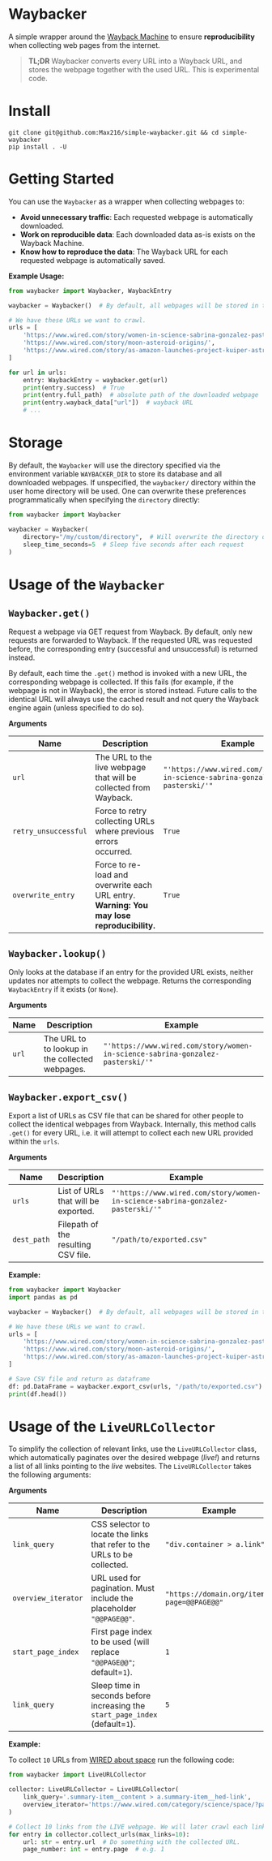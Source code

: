 # Waybacker

A simple wrapper around the [Wayback Machine](https://archive.org/web/) to ensure **reproducibility** when collecting web pages from the internet.

> **TL;DR** Waybacker converts every URL into a Wayback URL, and stores the webpage together with the used URL.
> This is experimental code.


# Install
````shell
git clone git@github.com:Max216/simple-waybacker.git && cd simple-waybacker
pip install . -U
````

# Getting Started
You can use the `Waybacker` as a wrapper when collecting webpages to:
* **Avoid unnecessary traffic**: Each requested webpage is automatically downloaded.
* **Work on reproducible data**: Each downloaded data as-is exists on the Wayback Machine.
* **Know how to reproduce the data**: The Wayback URL for each requested webpage is automatically saved.

**Example Usage:**
````python
from waybacker import Waybacker, WaybackEntry

waybacker = Waybacker()  # By default, all webpages will be stored in the "waybacker" directory in HOME.

# We have these URLs we want to crawl.
urls = [
    'https://www.wired.com/story/women-in-science-sabrina-gonzalez-pasterski/',
    'https://www.wired.com/story/moon-asteroid-origins/',
    'https://www.wired.com/story/as-amazon-launches-project-kuiper-astronomers-debate-how-to-fix-a-satellite-filled-sky/',
]

for url in urls:
    entry: WaybackEntry = waybacker.get(url)
    print(entry.success)  # True
    print(entry.full_path)  # absolute path of the downloaded webpage
    print(entry.wayback_data["url"])  # wayback URL
    # ...
````

# Storage
By default, the `Waybacker` will use the directory specified via the environment variable `WAYBACKER_DIR` to store
its database and all downloaded webpages. If unspecified, the `waybacker/` directory within the user home directory will be used.
One can overwrite these preferences programmatically when specifying the `directory` directly:

````python
from waybacker import Waybacker

waybacker = Waybacker(
    directory="/my/custom/directory",  # Will overwrite the directory of the environment variable
    sleep_time_seconds=5  # Sleep five seconds after each request
)
````

# Usage of the ``Waybacker``

## ``Waybacker.get()``
Request a webpage via GET request from Wayback. By default, only new requests are forwarded to Wayback. 
If the requested URL was requested before, the corresponding entry (successful and unsuccessful) is returned instead.

By default, each time the `.get()` method is invoked with a new URL, the corresponding webpage is collected. 
If this fails (for example, if the webpage is not in Wayback), the error is stored instead. Future calls to the identical URL
will always use the cached result and not query the Wayback engine again (unless specified to do so).

**Arguments**

| Name                   | Description                                                                               | Example                                                                          |
|------------------------|-------------------------------------------------------------------------------------------|----------------------------------------------------------------------------------|
| ``url``                | The URL to the live webpage that will be collected from Wayback.                          | ``"'https://www.wired.com/story/women-in-science-sabrina-gonzalez-pasterski/'"`` |
| ``retry_unsuccessful`` | Force to retry collecting URLs where previous errors occurred.                            | `True`                                                                           |
| ``overwrite_entry``    | Force to re-load and overwrite each URL entry. **Warning: You may lose reproducibility.** | `True`                                                                           |


## ``Waybacker.lookup()``
Only looks at the database if an entry for the provided URL exists, neither updates nor attempts to collect the webpage.
Returns the corresponding `WaybackEntry` if it exists (or `None`).

**Arguments**

| Name                   | Description                                     | Example                                                                          |
|------------------------|-------------------------------------------------|----------------------------------------------------------------------------------|
| ``url``                | The URL to to lookup in the collected webpages. | ``"'https://www.wired.com/story/women-in-science-sabrina-gonzalez-pasterski/'"`` |



## ``Waybacker.export_csv()``
Export a list of URLs as CSV file that can be shared for other people to collect the identical webpages from Wayback.
Internally, this method calls ``.get()`` for every URL, i.e. it will attempt to collect each new URL provided within the `urls`.

**Arguments**

| Name     | Description                         | Example                                                                          |
|----------|-------------------------------------|----------------------------------------------------------------------------------|
| ``urls`` | List of URLs that will be exported. | ``"'https://www.wired.com/story/women-in-science-sabrina-gonzalez-pasterski/'"`` |
| ``dest_path`` | Filepath of the resulting CSV file. | ``"/path/to/exported.csv"``                                                      |

**Example:**
````python
from waybacker import Waybacker
import pandas as pd

waybacker = Waybacker()  # By default, all webpages will be stored in the "waybacker" directory in HOME.

# We have these URLs we want to crawl.
urls = [
    'https://www.wired.com/story/women-in-science-sabrina-gonzalez-pasterski/',
    'https://www.wired.com/story/moon-asteroid-origins/',
    'https://www.wired.com/story/as-amazon-launches-project-kuiper-astronomers-debate-how-to-fix-a-satellite-filled-sky/',
]

# Save CSV file and return as dataframe
df: pd.DataFrame = waybacker.export_csv(urls, "/path/to/exported.csv")
print(df.head())
````


# Usage of the ``LiveURLCollector``
To simplify the collection of relevant links, use the `LiveURLCollector` class, which automatically paginates over the 
desired webpage (*live!*) and returns a list of all links pointing to the *live* websites. The `LiveURLCollector`  takes the following arguments:

**Arguments**

| Name | Description                                                                      | Example                                    | 
| ---|----------------------------------------------------------------------------------|--------------------------------------------|
| ``link_query`` | CSS selector to locate the <a></a> links that refer to the URLs to be collected. | `"div.container > a.link"`                 |
| ``overview_iterator`` | URL used for pagination. Must include the placeholder `"@@PAGE@@"`.              | `"https://domain.org/items?page=@@PAGE@@"` |
| ``start_page_index`` | First page index to be used (will replace `"@@PAGE@@"`; default=`1`).            | `1`                                        |
| ``link_query`` | Sleep time in seconds before increasing the `start_page_index` (default=`1`).      | `5`                                        |

**Example:**

To collect `10` URLs from [WIRED about space](https://www.wired.com/category/science/space/) run the following code:
````python
from waybacker import LiveURLCollector

collector: LiveURLCollector = LiveURLCollector(
    link_query='.summary-item__content > a.summary-item__hed-link',
    overview_iterator='https://www.wired.com/category/science/space/?page=@@PAGE@@'
)

# Collect 10 links from the LIVE webpage. We will later crawl each link from WayBack.
for entry in collector.collect_urls(max_links=10):
    url: str = entry.url  # Do something with the collected URL.
    page_number: int = entry.page  # e.g. 1
````



